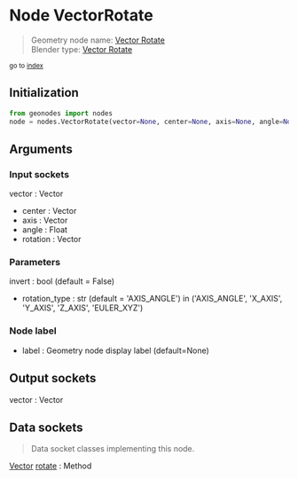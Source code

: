 
# Node VectorRotate

> Geometry node name: [Vector Rotate](https://docs.blender.org/manual/en/latest/modeling/geometry_nodes/material/vector_rotate.html)<br>
  Blender type: [Vector Rotate](https://docs.blender.org/api/current/bpy.types.ShaderNodeVectorRotate.html)
  
<sub>go to [index](/docs/index.md)</sub>

## Initialization

```python
from geonodes import nodes
node = nodes.VectorRotate(vector=None, center=None, axis=None, angle=None, rotation=None, invert=False, rotation_type='AXIS_ANGLE', label=None)
```



## Arguments


### Input sockets

vector : Vector
- center : Vector
- axis : Vector
- angle : Float
- rotation : Vector

### Parameters

invert : bool (default = False)
- rotation_type : str (default = 'AXIS_ANGLE') in ('AXIS_ANGLE', 'X_AXIS', 'Y_AXIS', 'Z_AXIS', 'EULER_XYZ')

### Node label

- label : Geometry node display label (default=None)

## Output sockets

vector : Vector

## Data sockets

> Data socket classes implementing this node.
  
[Vector](/docs/sockets/Vector.md) [rotate](/docs/sockets/Vector.md#rotate) : Method

